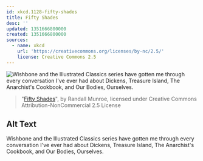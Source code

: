 ```yaml
---
id: xkcd.1128-fifty-shades
title: Fifty Shades
desc: ''
updated: 1351666800000
created: 1351666800000
sources:
  - name: xkcd
    url: 'https://creativecommons.org/licenses/by-nc/2.5/'
    license: Creative Commons 2.5
---
```

![Wishbone and the Illustrated Classics series have gotten me through every conversation I've ever had about Dickens, Treasure Island, The Anarchist's Cookbook, and Our Bodies, Ourselves.](https://imgs.xkcd.com/comics/fifty_shades.png)
> "[Fifty Shades](https://xkcd.com/1128/)", by Randall Munroe, licensed under Creative Commons Attribution-NonCommercial 2.5 License

## Alt Text
Wishbone and the Illustrated Classics series have gotten me through every conversation I've ever had about Dickens, Treasure Island, The Anarchist's Cookbook, and Our Bodies, Ourselves.
